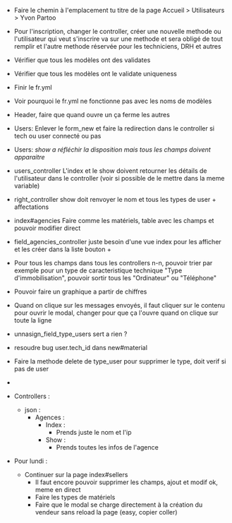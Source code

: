 * Faire le chemin à l'emplacement tu titre de la page Accueil > Utilisateurs > Yvon Partoo
* Pour l'inscription, changer le controller, créer une nouvelle methode ou l'utilisateur qui veut s'inscrire va sur une methode et sera obligé de tout remplir et l'autre methode réservée pour les techniciens, DRH et autres
* Vérifier que tous les modèles ont des validates
* Vérifier que tous les modèles ont le validate uniqueness
* Finir le fr.yml
* Voir pourquoi le fr.yml ne fonctionne pas avec les noms de modèles
* Header, faire que quand ouvre un ça ferme les autres
* Users: Enlever le form_new et faire la redirection dans le controller si tech ou user connecté ou pas
* Users: *show a réfléchir la disposition mais tous les champs doivent apparaitre*
* users_controller L'index et le show doivent retourner les détails de l'utilisateur dans le controller (voir si possible de le mettre dans la meme variable)
* right_controller show doit renvoyer le nom et tous les types de user + affectations
* index#agencies Faire comme les matériels, table avec les champs et pouvoir modifier direct
* field_agencies_controller juste besoin d'une vue index pour les afficher et les créer dans la liste bouton +
* Pour tous les champs dans tous les controllers n-n, pouvoir trier par exemple pour un type de caracteristique technique "Type d'immobilisation", pouvoir sortir tous les "Ordinateur" ou "Téléphone"
* Pouvoir faire un graphique a partir de chiffres
* Quand on clique sur les messages envoyés, il faut cliquer sur le contenu pour ouvrir le modal, changer pour que ça l'ouvre quand on clique sur toute la ligne

* unnasign_field_type_users sert a rien ?
* resoudre bug user.tech_id dans new#material
* Faire la methode delete de type_user pour supprimer le type, doit verif si pas de user
*
* Controllers :
  * json :
    * Agences :
      * Index :
        * Prends juste le nom et l'ip
      * Show :
        * Prends toutes les infos de l'agence



* Pour lundi :
  * Continuer sur la page index#sellers
    * Il faut encore pouvoir supprimer les champs, ajout et modif ok, meme en direct
    * Faire les types de matériels
    * Faire que le modal se charge directement à la création du vendeur sans reload la page (easy, copier coller)
